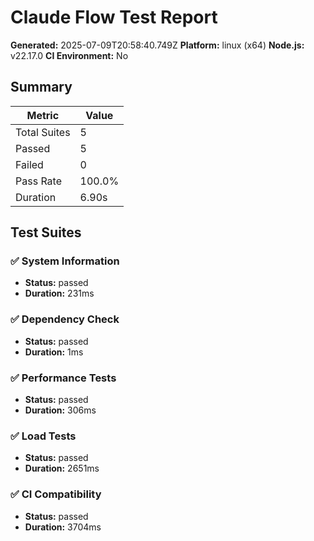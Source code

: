 # Claude Flow Test Report

**Generated:** 2025-07-09T20:58:40.749Z
**Platform:** linux (x64)
**Node.js:** v22.17.0
**CI Environment:** No

## Summary

| Metric | Value |
|--------|---------|
| Total Suites | 5 |
| Passed | 5 |
| Failed | 0 |
| Pass Rate | 100.0% |
| Duration | 6.90s |

## Test Suites

### ✅ System Information

- **Status:** passed
- **Duration:** 231ms

### ✅ Dependency Check

- **Status:** passed
- **Duration:** 1ms

### ✅ Performance Tests

- **Status:** passed
- **Duration:** 306ms

### ✅ Load Tests

- **Status:** passed
- **Duration:** 2651ms

### ✅ CI Compatibility

- **Status:** passed
- **Duration:** 3704ms

